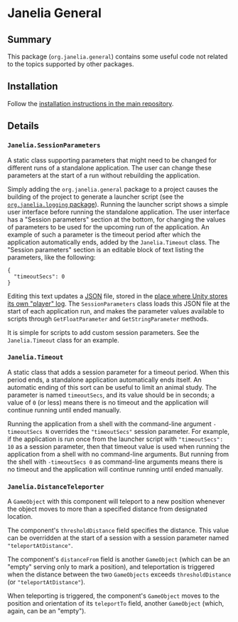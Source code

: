 # Janelia General

## Summary

This package (`org.janelia.general`) contains some useful code not related to the topics supported by other packages.


## Installation

Follow the [installation instructions in the main repository](https://github.com/JaneliaSciComp/janelia-unity-toolkit/blob/master/README.md#installation).

## Details

### `Janelia.SessionParameters`

A static class supporting parameters that might need to be changed for different runs of a standalone application.  The user can change these parameters at the start of a run without rebuilding the application.

Simply adding the `org.janelia.general` package to a project causes the building of the project to generate a launcher script (see the [`org.janelia.logging` package](https://github.com/JaneliaSciComp/janelia-unity-toolkit/tree/master/org.janelia.logging)).  Running the launcher script shows a simple user interface before running the standalone application.  The user interface has a "Session parameters" section at the bottom, for changing the values of parameters to be used for the upcoming run of the application.  An example of such a parameter is the timeout period after which the application automatically ends, added by the `Janelia.Timeout` class.  The "Session parameters" section is an editable block of text listing the parameters, like the following:
```
{
  "timeoutSecs": 0
}
```
Editing this text updates a [JSON](https://en.wikipedia.org/wiki/JSON) file, stored in the [place where Unity stores its own "player" log](https://docs.unity3d.com/Manual/LogFiles.html).  The `SessionParameters` class loads this JSON file at the start of each application run, and makes the parameter values available to scripts through `GetFloatParameter` and `GetStringParameter` methods.

It is simple for scripts to add custom session parameters.  See the `Janelia.Timeout` class for an example.

### `Janelia.Timeout`

A static class that adds a session parameter for a timeout period.  When this period ends, a standalone application automatically ends itself.  An automatic ending of this sort can be useful to limit an animal study.  The parameter is named `timeoutSecs`, and its value should be in seconds; a value of `0` (or less) means there is no timeout and the application will continue running until ended manually.

Running the application from a shell with the command-line argument `-timeoutSecs N` overrides the `"timeoutSecs"` session parameter.  For example, if the application is run once from the launcher script with `"timeoutSecs": 10` as a session parameter, then that timeout value is used when running the application from a shell with no command-line arguments.  But running from the shell with `-timeoutSecs 0` as command-line arguments means there is no timeout and the application will continue running until ended manually.

### `Janelia.DistanceTeleporter`

A `GameObject` with this component will teleport to a new position whenever the object moves to more than a specified distance from designated location.

The component's `thresholdDistance` field specifies the distance. This value can be overridden at the start of a session with a session parameter named `"teleportAtDistance"`.

The component's `distanceFrom` field is another `GameObject` (which can be an "empty" serving only to mark a position), and teleportation is triggered when the distance between the two `GameObjects` exceeds `thresholdDistance` (or `"teleportAtDistance"`).

When teleporting is triggered, the component's `GameObject` moves to the position and orientation of its `teleportTo` field, another `GameObject` (which, again, can be an "empty").